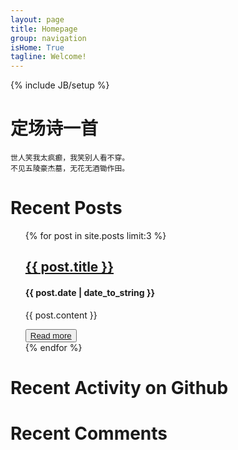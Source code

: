 ```yaml
---
layout: page
title: Homepage
group: navigation
isHome: True
tagline: Welcome!
---
```

{% include JB/setup %}

# 定场诗一首

	世人笑我太疯癫，我笑别人看不穿。
	不见五陵豪杰墓，无花无酒锄作田。

<a id="recent-posts"></a>

# Recent Posts


<ul class="posts">
	{% for post in site.posts limit:3 %}
		<div class="post">
			<h2><a href="{{ post.url }}">{{ post.title }}</a></h2>
			<h4>{{ post.date | date_to_string }}</h4>
			<p>{{ post.content }}</p>
			<button class="btn"><a href="{{ post.url }}">Read more</a></button>
		</div>
	{% endfor %}
</ul>



<!--Github Activity-->
<link rel="stylesheet" href="//cdnjs.cloudflare.com/ajax/libs/octicons/2.0.2/octicons.min.css">
<link rel="stylesheet" href="//7sbplw.com1.z0.glb.clouddn.com/github-activity-0.1.0.min.css">

<script type="text/javascript" src="//cdnjs.cloudflare.com/ajax/libs/mustache.js/0.7.2/mustache.min.js"></script>
<script type="text/javascript" src="//7sbplw.com1.z0.glb.clouddn.com/github-activity-0.1.0.min.js"></script>

# Recent Activity on Github

<div id="feed"></div>

<script>
GitHubActivity.feed({
	username: "petronny",
	selector: "#feed",
	limit: 10 // optional
});
</script>

<a id="recent-comments"></a>

# Recent Comments
